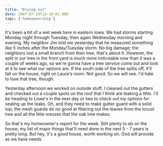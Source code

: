 ```yaml
---
title: "Drying out"
date: 2007-07-19T13:18:01.000
tags: ['homeownership']
---
```


It's been a bit of a wet week here in eastern Iowa. We had storms starting Monday night through Tuesday, then again Wednesday morning and evening. My neighbor Jim told me yesterday that he measured something like 5 inches after the Monday/Tuesday storm. No big damage; the neighbors lost a small branch from their tree, that's about it. However, the split in our tree in the front yard is much more noticeable now than it was a couple of weeks ago, so we're gonna have a tree service come out and look at it to see what our options are. If the south side of the tree splits off, it'll fall on the house, right on Laura's room. Not good. So we will see. I'd hate to lose that tree, though.

Yesterday afternoon we worked on outside stuff; I cleaned out the gutters and checked out a couple spots on the roof that I think are leaking a little. I'll be heading to Lowe's in the next day or two to check out my options for sealing up the leaks. Oh, and they need to make gutter guard with a solid top; the mesh guards do no good at filtering out the leaves from the locust tree and all the little messes that the oak tree makes.

So that's my homeowner's report for the week. Still plenty to do on the house; my list of major things that'll need done in the next 5 - 7 years is pretty long. But hey, it's a good house, worth working on. God will provide as we have needs.
